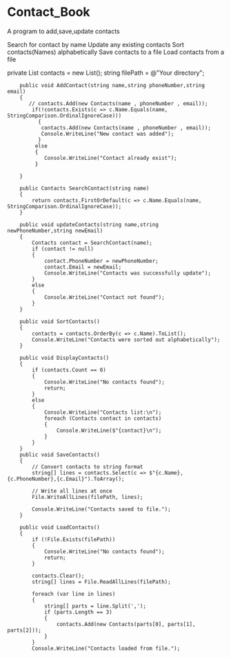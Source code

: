 # Contact_Book
 A program to add,save,update contacts
 
Search for contact by name
Update any existing contacts
Sort contacts(Names) alphabetically
Save contacts to a file
Load contacts from a file

  private List<Contacts> contacts = new List<Contacts>();
        string filePath = @"Your directory";

        public void AddContact(string name,string phoneNumber,string email) 
        {
           // contacts.Add(new Contacts(name , phoneNumber , email));
            if(!contacts.Exists(c => c.Name.Equals(name, StringComparison.OrdinalIgnoreCase)))
              {
               contacts.Add(new Contacts(name , phoneNumber , email));
               Console.WriteLine("New contact was added");
              }
             else
             {
                Console.WriteLine("Contact already exist");
             }
            
        }

        public Contacts SearchContact(string name) 
        {
            return contacts.FirstOrDefault(c => c.Name.Equals(name, StringComparison.OrdinalIgnoreCase));
        }

        public void updateContacts(string name,string newPhoneNumber,string newEmail) 
        {
            Contacts contact = SearchContact(name);
            if (contact != null)
            {   
                contact.PhoneNumber = newPhoneNumber;
                contact.Email = newEmail;
                Console.WriteLine("Contacts was successfully update");
            }
            else
            {
                Console.WriteLine("Contact not found");
            }
        }

        public void SortContacts()
        {
            contacts = contacts.OrderBy(c => c.Name).ToList();
            Console.WriteLine("Contacts were sorted out alphabetically");
        }

        public void DisplayContacts()
        {
            if (contacts.Count == 0)
            {
                Console.WriteLine("No contacts found");
                return;
            }
            else
            {
                Console.WriteLine("Contacts list:\n");
                foreach (Contacts contact in contacts)
                {
                    Console.WriteLine($"{contact}\n");
                }
            }
        }
        public void SaveContacts()
        {
            // Convert contacts to string format
            string[] lines = contacts.Select(c => $"{c.Name},{c.PhoneNumber},{c.Email}").ToArray();

            // Write all lines at once
            File.WriteAllLines(filePath, lines);

            Console.WriteLine("Contacts saved to file.");
        }
  
        public void LoadContacts()
        {
            if (!File.Exists(filePath))
            {
                Console.WriteLine("No contacts found");
                return;
            }
            
            contacts.Clear();
            string[] lines = File.ReadAllLines(filePath);

            foreach (var line in lines)
            {
                string[] parts = line.Split(',');
                if (parts.Length == 3)
                {
                    contacts.Add(new Contacts(parts[0], parts[1], parts[2]));
                }
            }
            Console.WriteLine("Contacts loaded from file.");
